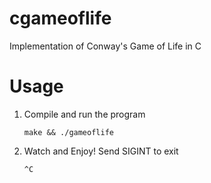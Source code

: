 # cgameoflife
Implementation of Conway's Game of Life in C


# Usage
1. Compile and run the program
    ```
    make && ./gameoflife
    ```

2. Watch and Enjoy!
    Send SIGINT to exit
    ```
    ^C
    ```